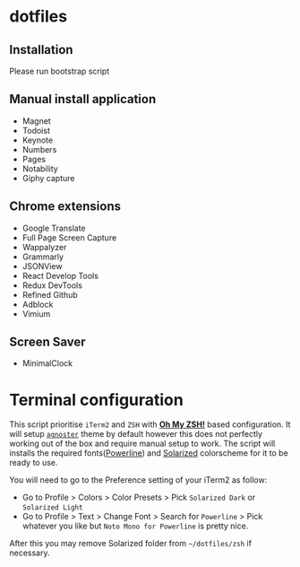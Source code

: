 # dotfiles

## Installation

Please run bootstrap script

## Manual install application

- Magnet
- Todoist
- Keynote
- Numbers
- Pages
- Notability
- Giphy capture

## Chrome extensions

- Google Translate
- Full Page Screen Capture
- Wappalyzer
- Grammarly
- JSONView
- React Develop Tools
- Redux DevTools
- Refined Github
- Adblock
- Vimium

## Screen Saver

- MinimalClock

# Terminal configuration

This script prioritise `iTerm2` and `ZSH` with [**Oh My ZSH!**](https://github.com/robbyrussell/oh-my-zsh) based configuration. It will setup [`agnoster`](https://github.com/agnoster/agnoster-zsh-theme) theme by default however this does not perfectly working out of the box and require manual setup to work. The script will installs the required fonts([Powerline](https://github.com/powerline/fonts)) and [Solarized](https://ethanschoonover.com/solarized/) colorscheme for it to be ready to use.

You will need to go to the Preference setting of your iTerm2 as follow:

- Go to Profile > Colors > Color Presets > Pick `Solarized Dark` or `Solarized Light`
- Go to Profile > Text > Change Font > Search for `Powerline` > Pick whatever you like but `Noto Mono for Powerline` is pretty nice.

After this you may remove Solarized folder from `~/dotfiles/zsh` if necessary.

